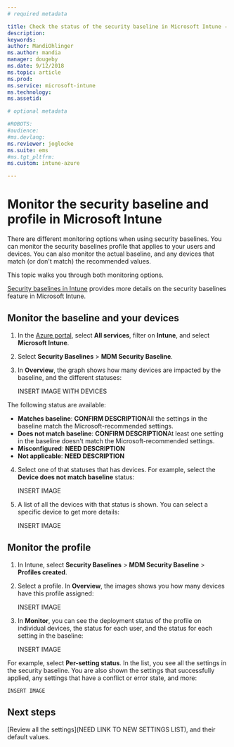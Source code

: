 ```yaml
---
# required metadata

title: Check the status of the security baseline in Microsoft Intune - Azure | Microsoft Docs
description: 
keywords:
author: MandiOhlinger 
ms.author: mandia
manager: dougeby
ms.date: 9/12/2018
ms.topic: article
ms.prod:
ms.service: microsoft-intune
ms.technology:
ms.assetid: 

# optional metadata

#ROBOTS:
#audience:
#ms.devlang:
ms.reviewer: joglocke
ms.suite: ems
#ms.tgt_pltfrm:
ms.custom: intune-azure

---
```


# Monitor the security baseline and profile in Microsoft Intune

There are different monitoring options when using security baselines. You can monitor the security baselines profile that applies to your users and devices. You can also monitor the actual baseline, and any devices that match (or don't match) the recommended values.

This topic walks you through both monitoring options.

[Security baselines in Intune](security-baselines.md) provides more details on the security baselines feature in Microsoft Intune.

## Monitor the baseline and your devices

1. In the [Azure portal](https://portal.azure.com/), select **All services**, filter on **Intune**, and select **Microsoft Intune**.
2. Select **Security Baselines** > **MDM Security Baseline**.
3. In **Overview**, the graph shows how many devices are impacted by the baseline, and the different statuses:

    INSERT IMAGE WITH DEVICES

  The following status are available:

  - **Matches baseline**: **CONFIRM DESCRIPTION**All the settings in the baseline match the Microsoft-recommended settings. 
  - **Does not match baseline**: **CONFIRM DESCRIPTION**At least one setting in the baseline doesn't match the Microsoft-recommended settings.
  - **Misconfigured**: **NEED DESCRIPTION**
  - **Not applicable**: **NEED DESCRIPTION**

4. Select one of that statuses that has devices. For example, select the **Device does not match baseline** status:

    INSERT IMAGE

5. A list of all the devices with that status is shown. You can select a specific device to get more details:

    INSERT IMAGE

## Monitor the profile

1. In Intune, select **Security Baselines** > **MDM Security Baseline** > **Profiles created**.
2. Select a profile. In **Overview**, the images shows you how many devices have this profile assigned: 

    INSERT IMAGE

3. In **Monitor**, you can see the deployment status of the profile on individual devices, the status for each user, and the status for each setting in the baseline:

    INSERT IMAGE

  For example, select **Per-setting status**. In the list, you see all the settings in the security baseline. You are also shown the settings that successfully applied, any settings that have a conflict or error state, and more:

    INSERT IMAGE

## Next steps
[Review all the settings](NEED LINK TO NEW SETTINGS LIST), and their default values.